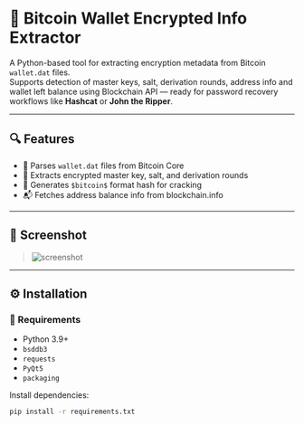 # 🧠 Bitcoin Wallet Encrypted Info Extractor

A Python-based tool for extracting encryption metadata from Bitcoin `wallet.dat` files.  
Supports detection of master keys, salt, derivation rounds, address info and wallet left balance using Blockchain API — ready for password recovery workflows like **Hashcat** or **John the Ripper**.

---

## 🔍 Features

- 🧠 Parses `wallet.dat` files from Bitcoin Core
- 🔐 Extracts encrypted master key, salt, and derivation rounds
- 🧾 Generates `$bitcoin$` format hash for cracking
- 📬 Fetches address balance info from blockchain.info
---

## 📸 Screenshot

> ![screenshot](https://github.com/user-attachments/assets/b0e0ceac-ffe1-4257-adcb-6788f846d4fa)



---

## ⚙️ Installation

### 🔧 Requirements

- Python 3.9+
- `bsddb3`
- `requests`
- `PyQt5`
- `packaging`

Install dependencies:

```bash
pip install -r requirements.txt
